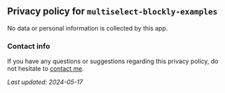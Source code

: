 ## Privacy policy for `multiselect-blockly-examples`

No data or personal information is collected by this app.

### Contact info

If you have any questions or suggestions regarding this privacy policy, do not hesitate to [contact me](https://github.com/rshaker).

*Last updated: 2024-05-17*